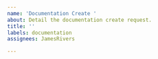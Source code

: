 ```yaml
---
name: 'Documentation Create '
about: Detail the documentation create request.
title: ''
labels: documentation
assignees: JamesRivers

---
```



